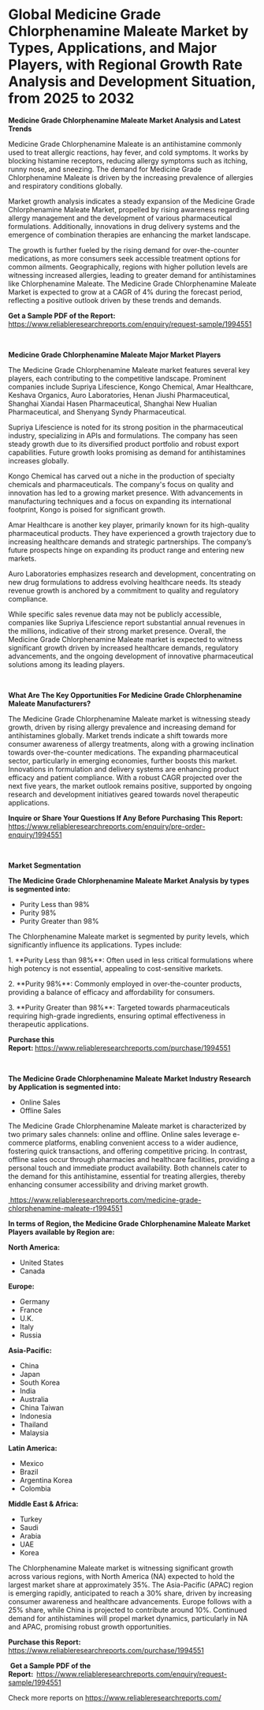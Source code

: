 <p><h1>Global Medicine Grade Chlorphenamine Maleate Market by Types, Applications, and Major Players, with Regional Growth Rate Analysis and Development Situation, from 2025 to 2032</h1></p><p><strong>Medicine Grade Chlorphenamine Maleate Market Analysis and Latest Trends</strong></p>
<p><p>Medicine Grade Chlorphenamine Maleate is an antihistamine commonly used to treat allergic reactions, hay fever, and cold symptoms. It works by blocking histamine receptors, reducing allergy symptoms such as itching, runny nose, and sneezing. The demand for Medicine Grade Chlorphenamine Maleate is driven by the increasing prevalence of allergies and respiratory conditions globally.</p><p>Market growth analysis indicates a steady expansion of the Medicine Grade Chlorphenamine Maleate Market, propelled by rising awareness regarding allergy management and the development of various pharmaceutical formulations. Additionally, innovations in drug delivery systems and the emergence of combination therapies are enhancing the market landscape.</p><p>The growth is further fueled by the rising demand for over-the-counter medications, as more consumers seek accessible treatment options for common ailments. Geographically, regions with higher pollution levels are witnessing increased allergies, leading to greater demand for antihistamines like Chlorphenamine Maleate. The Medicine Grade Chlorphenamine Maleate Market is expected to grow at a CAGR of 4% during the forecast period, reflecting a positive outlook driven by these trends and demands.</p></p>
<p><strong>Get a Sample PDF of the Report:&nbsp;</strong> <a href="https://www.reliableresearchreports.com/enquiry/request-sample/1994551?utm_campaign=2275&utm_medium=2&utm_source=Github&utm_content=ia&utm_term=03042025&utm_id=medicine-grade-chlorphenamine-maleate">https://www.reliableresearchreports.com/enquiry/request-sample/1994551</a></p>
<p>&nbsp;</p>
<p><strong>Medicine Grade Chlorphenamine Maleate Major Market Players</strong></p>
<p><p>The Medicine Grade Chlorphenamine Maleate market features several key players, each contributing to the competitive landscape. Prominent companies include Supriya Lifescience, Kongo Chemical, Amar Healthcare, Keshava Organics, Auro Laboratories, Henan Jiushi Pharmaceutical, Shanghai Xiandai Hasen Pharmaceutical, Shanghai New Hualian Pharmaceutical, and Shenyang Syndy Pharmaceutical.</p><p>Supriya Lifescience is noted for its strong position in the pharmaceutical industry, specializing in APIs and formulations. The company has seen steady growth due to its diversified product portfolio and robust export capabilities. Future growth looks promising as demand for antihistamines increases globally.</p><p>Kongo Chemical has carved out a niche in the production of specialty chemicals and pharmaceuticals. The company's focus on quality and innovation has led to a growing market presence. With advancements in manufacturing techniques and a focus on expanding its international footprint, Kongo is poised for significant growth.</p><p>Amar Healthcare is another key player, primarily known for its high-quality pharmaceutical products. They have experienced a growth trajectory due to increasing healthcare demands and strategic partnerships. The company’s future prospects hinge on expanding its product range and entering new markets.</p><p>Auro Laboratories emphasizes research and development, concentrating on new drug formulations to address evolving healthcare needs. Its steady revenue growth is anchored by a commitment to quality and regulatory compliance.</p><p>While specific sales revenue data may not be publicly accessible, companies like Supriya Lifescience report substantial annual revenues in the millions, indicative of their strong market presence. Overall, the Medicine Grade Chlorphenamine Maleate market is expected to witness significant growth driven by increased healthcare demands, regulatory advancements, and the ongoing development of innovative pharmaceutical solutions among its leading players.</p></p>
<p>&nbsp;</p>
<p><strong>What Are The Key Opportunities For Medicine Grade Chlorphenamine Maleate Manufacturers?</strong></p>
<p><p>The Medicine Grade Chlorphenamine Maleate market is witnessing steady growth, driven by rising allergy prevalence and increasing demand for antihistamines globally. Market trends indicate a shift towards more consumer awareness of allergy treatments, along with a growing inclination towards over-the-counter medications. The expanding pharmaceutical sector, particularly in emerging economies, further boosts this market. Innovations in formulation and delivery systems are enhancing product efficacy and patient compliance. With a robust CAGR projected over the next five years, the market outlook remains positive, supported by ongoing research and development initiatives geared towards novel therapeutic applications.</p></p>
<p><strong>Inquire or Share Your Questions If Any Before Purchasing This Report:</strong> <a href="https://www.reliableresearchreports.com/enquiry/pre-order-enquiry/1994551?utm_campaign=2275&utm_medium=2&utm_source=Github&utm_content=ia&utm_term=03042025&utm_id=medicine-grade-chlorphenamine-maleate">https://www.reliableresearchreports.com/enquiry/pre-order-enquiry/1994551</a></p>
<p>&nbsp;</p>
<p><strong>Market Segmentation</strong></p>
<p><strong>The Medicine Grade Chlorphenamine Maleate Market Analysis by types is segmented into:</strong></p>
<p><ul><li>Purity Less than 98%</li><li>Purity 98%</li><li>Purity Greater than 98%</li></ul></p>
<p><p>The Chlorphenamine Maleate market is segmented by purity levels, which significantly influence its applications. Types include: </p><p>1. **Purity Less than 98%**: Often used in less critical formulations where high potency is not essential, appealing to cost-sensitive markets.</p><p>  </p><p>2. **Purity 98%**: Commonly employed in over-the-counter products, providing a balance of efficacy and affordability for consumers.</p><p>3. **Purity Greater than 98%**: Targeted towards pharmaceuticals requiring high-grade ingredients, ensuring optimal effectiveness in therapeutic applications.</p></p>
<p><strong>Purchase this Report:&nbsp;</strong><a href="https://www.reliableresearchreports.com/purchase/1994551?utm_campaign=2275&utm_medium=2&utm_source=Github&utm_content=ia&utm_term=03042025&utm_id=medicine-grade-chlorphenamine-maleate">https://www.reliableresearchreports.com/purchase/1994551</a></p>
<p>&nbsp;</p>
<p><strong>The Medicine Grade Chlorphenamine Maleate Market Industry Research by Application is segmented into:</strong></p>
<p><ul><li>Online Sales</li><li>Offline Sales</li></ul></p>
<p><p>The Medicine Grade Chlorphenamine Maleate market is characterized by two primary sales channels: online and offline. Online sales leverage e-commerce platforms, enabling convenient access to a wider audience, fostering quick transactions, and offering competitive pricing. In contrast, offline sales occur through pharmacies and healthcare facilities, providing a personal touch and immediate product availability. Both channels cater to the demand for this antihistamine, essential for treating allergies, thereby enhancing consumer accessibility and driving market growth.</p></p>
<p><a href="https://www.reliableresearchreports.com/medicine-grade-chlorphenamine-maleate-r1994551?utm_campaign=2275&utm_medium=2&utm_source=Github&utm_content=ia&utm_term=03042025&utm_id=medicine-grade-chlorphenamine-maleate">&nbsp;https://www.reliableresearchreports.com/medicine-grade-chlorphenamine-maleate-r1994551</a></p>
<p><strong>In terms of Region, the Medicine Grade Chlorphenamine Maleate Market Players available by Region are:</strong></p>
<p>
    <p> <strong> North America: </strong>
        <ul>
            <li>United States</li>
            <li>Canada</li>
        </ul>
        </p> 
    <p> <strong> Europe: </strong>
        <ul>
            <li>Germany</li>
            <li>France</li>
            <li>U.K.</li>
            <li>Italy</li>
            <li>Russia</li>
        </ul>
        </p> 
    <p> <strong> Asia-Pacific: </strong>
        <ul>
            <li>China</li>
            <li>Japan</li>
            <li>South Korea</li>
            <li>India</li>
            <li>Australia</li>
            <li>China Taiwan</li>
            <li>Indonesia</li>
            <li>Thailand</li>
            <li>Malaysia</li>
        </ul>
        </p> 
    <p> <strong> Latin America: </strong>
        <ul>
            <li>Mexico</li>
            <li>Brazil</li>
            <li>Argentina Korea</li>
            <li>Colombia</li>
        </ul>
        </p> 
    <p> <strong> Middle East & Africa: </strong>
        <ul>
            <li>Turkey</li>
            <li>Saudi</li>
            <li>Arabia</li>
            <li>UAE</li>
            <li>Korea</li>
        </ul>
    </p>
    </p>
<p><p>The Chlorphenamine Maleate market is witnessing significant growth across various regions, with North America (NA) expected to hold the largest market share at approximately 35%. The Asia-Pacific (APAC) region is emerging rapidly, anticipated to reach a 30% share, driven by increasing consumer awareness and healthcare advancements. Europe follows with a 25% share, while China is projected to contribute around 10%. Continued demand for antihistamines will propel market dynamics, particularly in NA and APAC, promising robust growth opportunities.</p></p>
<p><strong>Purchase this Report: </strong><a href="https://www.reliableresearchreports.com/purchase/1994551?utm_campaign=2275&utm_medium=2&utm_source=Github&utm_content=ia&utm_term=03042025&utm_id=medicine-grade-chlorphenamine-maleate">https://www.reliableresearchreports.com/purchase/1994551</a></p>
<p>&nbsp;<strong>Get a Sample PDF of the Report:&nbsp;&nbsp;</strong><a href="https://www.reliableresearchreports.com/enquiry/request-sample/1994551?utm_campaign=2275&utm_medium=2&utm_source=Github&utm_content=ia&utm_term=03042025&utm_id=medicine-grade-chlorphenamine-maleate">https://www.reliableresearchreports.com/enquiry/request-sample/1994551</a></p>
<p><strong></strong></p>
<p>Check more reports on <a href="https://www.reliableresearchreports.com/?utm_campaign=2275&utm_medium=2&utm_source=Github&utm_content=ia&utm_term=03042025&utm_id=medicine-grade-chlorphenamine-maleate">https://www.reliableresearchreports.com/</a></p>